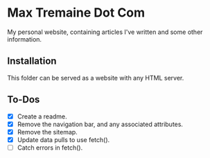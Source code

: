 # Max Tremaine Dot Com

My personal website, containing articles I've written and some other information.

## Installation

This folder can be served as a website with any HTML server.

## To-Dos

- [x] Create a readme.
- [x] Remove the navigation bar, and any associated attributes.
- [x] Remove the sitemap.
- [x] Update data pulls to use fetch().
- [ ] Catch errors in fetch().